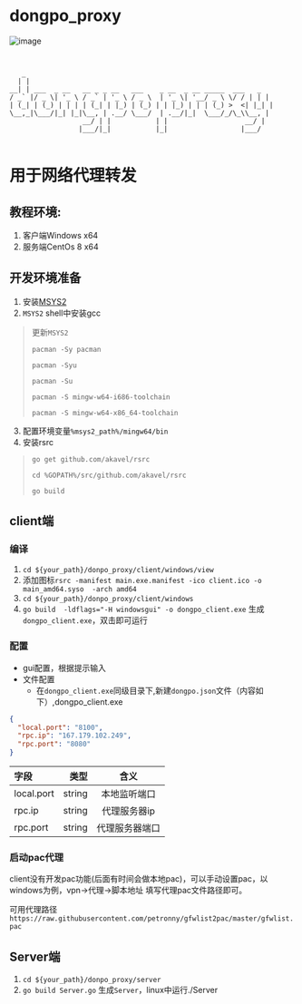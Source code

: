 # dongpo_proxy
![image](https://img.shields.io/badge/golang-v1.13.4%2B-green)
                                                                                                                          
   ```                                                                                                                       
                                                                                                                          

      _                                                           
     | |                                                          
   __| | ___  _ __   __ _ _ __   ___    _ __  _ __ _____  ___   _ 
  / _` |/ _ \| '_ \ / _` | '_ \ / _ \  | '_ \| '__/ _ \ \/ / | | |
 | (_| | (_) | | | | (_| | |_) | (_) | | |_) | | | (_) >  <| |_| |
  \__,_|\___/|_| |_|\__, | .__/ \___/  | .__/|_|  \___/_/\_\\__, |
                     __/ | |           | |                   __/ |
                    |___/|_|           |_|                  |___/ 


```
# 用于网络代理转发

## 教程环境:
1. 客户端Windows x64
2. 服务端CentOs 8 x64

## 开发环境准备
1. 安装[MSYS2](http://www.msys2.org/)
2.  `MSYS2` shell中安装gcc
>更新`MSYS2`
> 
>`pacman -Sy pacman`
>
> `pacman -Syu`
>
> `pacman -Su`
>
> `pacman -S mingw-w64-i686-toolchain`
>
> `pacman -S mingw-w64-x86_64-toolchain`
>

3. 配置环境变量`%msys2_path%/mingw64/bin`
4. 安装rsrc
> `go get github.com/akavel/rsrc`
>
> `cd %GOPATH%/src/github.com/akavel/rsrc`
>
> `go build`
## client端
### 编译
  1. `cd ${your_path}/donpo_proxy/client/windows/view`
  2. 添加图标`rsrc -manifest main.exe.manifest -ico client.ico -o main_amd64.syso  -arch amd64`
  3. `cd ${your_path}/donpo_proxy/client/windows`
  4. `go build  -ldflags="-H windowsgui" -o dongpo_client.exe` 生成`dongpo_client.exe`，双击即可运行
### 配置
  + gui配置，根据提示输入
  + 文件配置
    + 在`dongpo_client.exe`同级目录下,新建`dongpo.json`文件（内容如下）,dongpo_client.exe
    
    
```json
{
  "local.port": "8100",
  "rpc.ip": "167.179.102.249",
  "rpc.port": "8080"
}
```
        
 |  字段 | 类型 |  含义 |
 |:-----|-----:|:-----:|
 |local.port |  string  |   本地监听端口  |
 |rpc.ip  |  string  |   代理服务器ip  |
 |rpc.port |  string  |   代理服务器端口  |


### 启动pac代理
client没有开发pac功能(后面有时间会做本地pac)，可以手动设置pac，以windows为例，vpn->代理->脚本地址 填写代理pac文件路径即可。

可用代理路径`https://raw.githubusercontent.com/petronny/gfwlist2pac/master/gfwlist.pac`

## Server端
  1. `cd ${your_path}/donpo_proxy/server`
  2. `go build Server.go` 生成`Server`，linux中运行./Server
